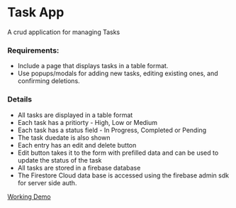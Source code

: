 # Task App

A crud application for managing Tasks

### Requirements:
- Include a page that displays tasks in a table format.
- Use popups/modals for adding new tasks, editing existing ones, and confirming deletions.


### Details

- All tasks are displayed in a table format
- Each task has a pritiorty - High, Low or Medium
- Each task has a status field - In Progress, Completed or Pending
- The task duedate is also shown
- Each entry has an edit and delete button
- Edit button takes it to the form with prefilled data and can be used to update the status of the task
- All tasks are stored in a firebase database
- The Firestore Cloud data base is accessed using the firebase admin sdk for server side auth.


[Working Demo](https://drive.google.com/file/d/1G02tV7NBDw_jpeqFnG89xrWIlvwyWJh9/view?usp=drive_link)
